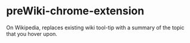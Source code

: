 # preWiki-chrome-extension
On Wikipedia, replaces existing wiki tool-tip with a summary of the topic that you hover upon.
